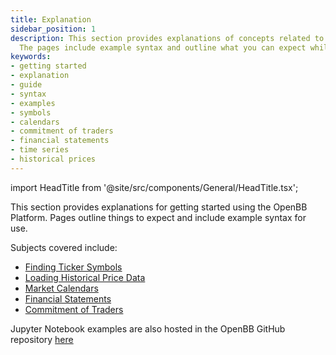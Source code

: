 ```yaml
---
title: Explanation
sidebar_position: 1
description: This section provides explanations of concepts related to usage and getting started with the OpenBB Platform.
  The pages include example syntax and outline what you can expect while working with the OpenBB Python interface and REST API.
keywords:
- getting started
- explanation
- guide
- syntax
- examples
- symbols
- calendars
- commitment of traders
- financial statements
- time series
- historical prices
---
```


import HeadTitle from '@site/src/components/General/HeadTitle.tsx';

<HeadTitle title="Explanation - Usage | OpenBB Platform Docs" />

This section provides explanations for getting started using the OpenBB Platform.
Pages outline things to expect and include example syntax for use.

Subjects covered include:

- [Finding Ticker Symbols](explanation/find_symbols)
- [Loading Historical Price Data](explanation/historical_prices)
- [Market Calendars](explanation/market_calendars)
- [Financial Statements](explanation/financial_statements)
- [Commitment of Traders](explanation/commitment_of_traders)

Jupyter Notebook examples are also hosted in the OpenBB GitHub repository [here](https://github.com/OpenBB-finance/OpenBBTerminal/tree/develop/examples)
